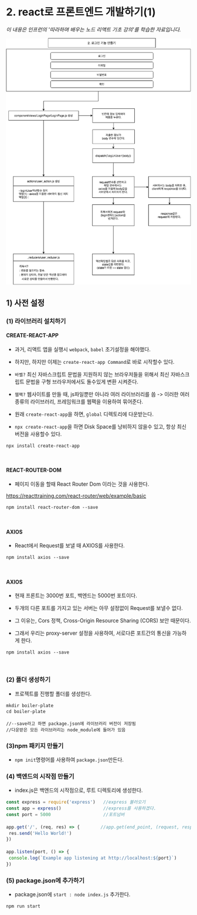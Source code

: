# 2. react로 프론트엔드 개발하기(1)
*이 내용은 인프런의 '따라하며 배우는 노드 리액트 기초 강의'를 학습한 자료입니다.*




<img src="./1.png"/>

## 1) 사전 설정
### (1) 라이브러리 설치하기
#### CREATE-REACT-APP
- 과거, 리액트 앱을 실행시 `webpack`, `babel` 초기설정을 해야했다.
- 하지만, 하지만 이제는 `create-react-app Command`로 바로 시작할수 있다.

- `바벨?` 최신 자바스크립트 문법을 지원하지 않는 브라우저들을 위해서 최신 자바스크립트 문법을 구형 브라우저에서도 돌수있게 변환 시켜준다.
- `웹팩?` 웹사이트를 만들 때, js파일뿐만 아니라 여러 라이브러리를 씀 -> 이러한 여러 종류의 라이브러리, 프레임워크를 웹팩을 이용하여 묶어준다.

- 원래  `create-react-app`을 하면, `global` 디렉토리에 다운받는다.
- `npx create-react-app`을 하면 Disk Space를 낭비하지 않을수 있고, 항상 최신 버전을 사용할수 있다. 
```
npx install create-react-app
```

<br/>

#### REACT-ROUTER-DOM

- 페이지 이동을 할때 React Router Dom 이라는 것을 사용한다.

 https://reacttraining.com/react-router/web/example/basic

```
npm install react-router-dom --save
```

<br/>

#### AXIOS

-  React에서  Request를 보낼 때 AXIOS를 사용한다. 

```
npm install axios --save
```

<br/>

#### AXIOS

- 현재 프론트는 3000번 포트, 백엔드는 5000번 포트이다.

-  두개의 다른 포트를 가지고 있는 서버는 아무 설정없이 Request를  보낼수 없다.

- 그 이유는, Cors 정책, Cross-Origin Resource Sharing (CORS) 보안 때문이다.

- 그래서 우리는 proxy-server 설정을 사용하여, 서로다른 포트간의 통신을 가능하게 한다.


```
npm install axios --save
```

<br/>



### (2) 폴더 생성하기
 
 - 프로젝트를 진행할 폴더를 생성한다.
```
mkdir boiler-plate
cd boiler-plate

//--save라고 하면 package.json에 라이브러리 버전이 저장됨
//다운받은 모든 라이브러리는 node_module에 들어가 있음
```
 
 ### (3)npm 패키지 만들기
 
 - `npm init`명령어를 사용하여 `package.json`만든다.
 
 
 ### (4) 백엔드의 시작점 만들기
 
 - index.js은 백엔드의 시작점으로, 루트 디렉토리에 생성한다.
 
 ```js
const express = require('express')   //express 불러오기
const app = express()                //express를 사용하겠다.
const port = 5000                    //포트넘버

app.get('/', (req, res) => {        //app.get(end_point, (request, response))
  res.send('Hello World!')
})

app.listen(port, () => {
  console.log(`Example app listening at http://localhost:${port}`)
})
 ```
 
 ### (5) package.json에 추가하기
 
- package.json에 `start : node index.js` 추가한다.
```
npm run start
```
